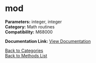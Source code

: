 # mod

**Parameters:** integer, integer  
**Category:** Math routines  
**Compatibility:** M68000  

**Documentation Link:** [View Documentation](https://github.com/leuat/TRSE/raw/master/resources/text/help/m/mod.rtf)

[Back to Categories](../categories/math_routines.md)  
[Back to Methods List](../../SUMMARY.md)
